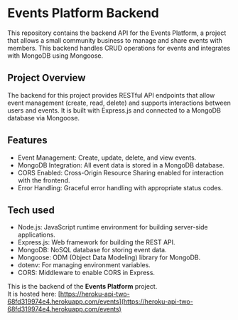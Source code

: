 # Events Platform Backend
This repository contains the backend API for the Events Platform, a project that allows a small community business to manage and share events with members. This backend handles CRUD operations for events and integrates with MongoDB using Mongoose.

## Project Overview
The backend for this project provides RESTful API endpoints that allow event management (create, read, delete) and supports interactions between users and events. It is built with Express.js and connected to a MongoDB database via Mongoose.

## Features
- Event Management: Create, update, delete, and view events.
- MongoDB Integration: All event data is stored in a MongoDB database.
- CORS Enabled: Cross-Origin Resource Sharing enabled for interaction with the frontend.
- Error Handling: Graceful error handling with appropriate status codes.

## Tech used
- Node.js: JavaScript runtime environment for building server-side applications.
- Express.js: Web framework for building the REST API.
- MongoDB: NoSQL database for storing event data.
- Mongoose: ODM (Object Data Modeling) library for MongoDB.
- dotenv: For managing environment variables.
- CORS: Middleware to enable CORS in Express.

This is the backend of the **Events Platform** project.  
It is hosted here: [https://heroku-api-two-68fd319974e4.herokuapp.com/events](https://heroku-api-two-68fd319974e4.herokuapp.com/events)
